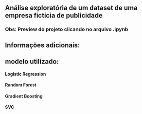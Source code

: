 ## Análise exploratória de um dataset de uma empresa **fictícia** de publicidade
### Obs: Preview do projeto clicando no arquivo .ipynb

## Informações adicionais:
## modelo utilizado:
#### Logistic Regression
#### Random Forest
#### Gradient Boosting
#### SVC
